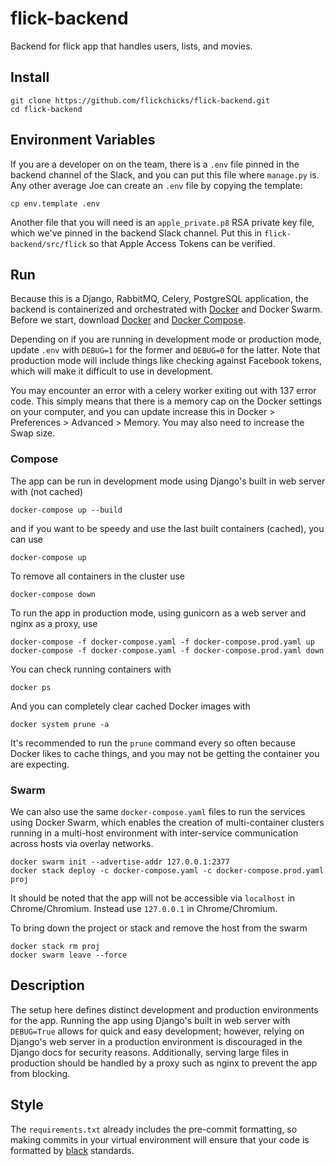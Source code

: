 # flick-backend

Backend for flick app that handles users, lists, and movies.

## Install

```
git clone https://github.com/flickchicks/flick-backend.git
cd flick-backend
```

## Environment Variables

If you are a developer on on the team, there is a `.env` file pinned in the backend channel of the Slack, and you can put this file where `manage.py` is. Any other average Joe can create an `.env` file by copying the template:

```
cp env.template .env
```

Another file that you will need is an `apple_private.p8` RSA private key file, which we've pinned in the backend Slack channel. Put this in `flick-backend/src/flick` so that Apple Access Tokens can be verified.

## Run

Because this is a Django, RabbitMQ, Celery, PostgreSQL application, the backend is containerized and orchestrated with [Docker](https://www.docker.com/get-started) and Docker Swarm. Before we start, download [Docker](https://docs.docker.com/get-docker/) and [Docker Compose](https://docs.docker.com/compose/install/).

Depending on if you are running in development mode or production mode, update `.env` with `DEBUG=1` for the former and `DEBUG=0` for the latter. Note that production mode will include things like checking against Facebook tokens, which will make it difficult to use in development.

You may encounter an error with a celery worker exiting out with 137 error code. This simply means that there is a memory cap on the Docker settings on your computer, and you can update increase this in Docker > Preferences > Advanced > Memory. You may also need to increase the Swap size.

### Compose

The app can be run in development mode using Django's built in web server with (not cached)

```
docker-compose up --build
```

and if you want to be speedy and use the last built containers (cached), you can use

```
docker-compose up
```

To remove all containers in the cluster use

```
docker-compose down
```

To run the app in production mode, using gunicorn as a web server and nginx as a proxy, use

```
docker-compose -f docker-compose.yaml -f docker-compose.prod.yaml up
docker-compose -f docker-compose.yaml -f docker-compose.prod.yaml down
```

You can check running containers with

```
docker ps
```

And you can completely clear cached Docker images with

```
docker system prune -a
```

It's recommended to run the `prune` command every so often because Docker likes to cache things, and you may not be getting the container you are expecting.

### Swarm

We can also use the same `docker-compose.yaml` files to run the services using Docker Swarm, which enables the creation of multi-container clusters running in a multi-host environment with inter-service communication across hosts via overlay networks.

```
docker swarm init --advertise-addr 127.0.0.1:2377
docker stack deploy -c docker-compose.yaml -c docker-compose.prod.yaml proj
```

It should be noted that the app will not be accessible via `localhost` in Chrome/Chromium.
Instead use `127.0.0.1` in Chrome/Chromium.

To bring down the project or stack and remove the host from the swarm

```
docker stack rm proj
docker swarm leave --force
```

## Description

The setup here defines distinct development and production environments for the app. Running the app using Django's built in web server with `DEBUG=True` allows for quick and easy development; however, relying on Django's web server in a production environment is discouraged in the Django docs for security reasons. Additionally, serving large files in production should be handled by a proxy such as nginx to prevent the app from blocking.

## Style

The `requirements.txt` already includes the pre-commit formatting, so making commits in your virtual environment will ensure that your code is formatted by [black](https://github.com/psf/black) standards.
